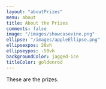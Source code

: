 ```yaml
---
layout: "aboutPrizes"
menu: about
title: About the Prizes
comments: false
image: "/images/showcasevine.png"
ellipse: "/images/appleEllipse.png"
ellipsexpos: 20vh 
ellipseypos: -50vh
backgroundColor: jagged-ice
titleColor: goldenrod
---
```


These are the prizes.